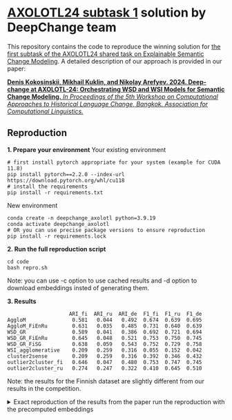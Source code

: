 # [AXOLOTL24 subtask 1](https://github.com/ltgoslo/axolotl24_shared_task/tree/main) solution by DeepChange team

This repository contains the code to reproduce the winning solution for [the first subtask of the AXOLOTL24 shared task on Explainable Semantic Change Modeling](https://github.com/ltgoslo/axolotl24_shared_task/tree/main). A detailed description of our approach is provided in our paper:

[**Denis Kokosinskii, Mikhail Kuklin, and Nikolay Arefyev. 2024. Deep-change at AXOLOTL-24: Orchestrating WSD and WSI Models for Semantic Change Modeling.** _In Proceedings of the 5th Workshop on Computational Approaches to Historical Language Change, Bangkok. Association for Computational Linguistics._](https://aclanthology.org/2024.lchange-1.16/)

## Reproduction
**1. Prepare your environment**
Your existing environment
```
# first install pytorch appropriate for your system (example for CUDA 11.8)
pip install pytorch==2.2.0 --index-url https://download.pytorch.org/whl/cu118
# install the requirements
pip install -r requirements.txt
```
New environment
```
conda create -n deepchange_axolotl python=3.9.19
conda activate deepchange_axolotl
# OR you can use precise package versions to ensure reproduction
pip install -r requirements.lock
```
**2. Run the full reproduction script**

```
cd code
bash repro.sh
```
Note: you can use -c option to use cached results and -d option to download embeddings insted of generating them.

**3. Results**
```
                    ARI_fi  ARI_ru  ARI_de  F1_fi  F1_ru  F1_de      
AggloM               0.581   0.044   0.492  0.674  0.639  0.695
AggloM_FiEnRu        0.631   0.035   0.485  0.731  0.640  0.639
WSD_GR               0.589   0.041   0.386  0.692  0.721  0.694
WSD_GR_FiEnRu        0.645   0.048   0.521  0.753  0.750  0.745
WSD_GR_FiSG          0.638   0.059   0.543  0.752  0.729  0.758
WSI_agglomerative    0.209   0.259   0.316  0.055  0.152  0.042
cluster2sense        0.209   0.259   0.316  0.392  0.346  0.432
outlier2cluster_fi   0.646   0.047   0.480  0.753  0.747  0.745
outlier2cluster_ru   0.274   0.247   0.322  0.410  0.645  0.510
```
Note: the results for the Finnish dataset are slightly different from our results in the competition.

<details><summary>Exact reproduction of the results from the paper run the reproduction with the precomputed embeddings</summary>

In the competition we used an intermetiadate checkpoint of the model for the Finnish dataset, which was later lost. However, the difference in results is only at third decimal digit.

To get the exact results from the paper run

```
bash repro.sh -d
```
Which results in:
```
                    ARI_fi  ARI_ru  ARI_de  F1_fi  F1_ru  F1_de
AggloM               0.581   0.044   0.492  0.674  0.643  0.695
AggloM_FiEnRu        0.631   0.035   0.485  0.731  0.636  0.639
WSD_GR               0.581*  0.041   0.386  0.690* 0.721  0.694
WSD_GR_FiEnRu        0.649*  0.048   0.521  0.756* 0.750  0.745
WSI_agglomerative    0.209   0.259   0.316  0.055  0.152  0.042
cluster2sense        0.209   0.259   0.316  0.392  0.346  0.432
outlier2cluster_fi   0.649*  0.047   0.480  0.756* 0.747  0.745
outlier2cluster_ru   0.278   0.247   0.322  0.414  0.645  0.510
```
</details>